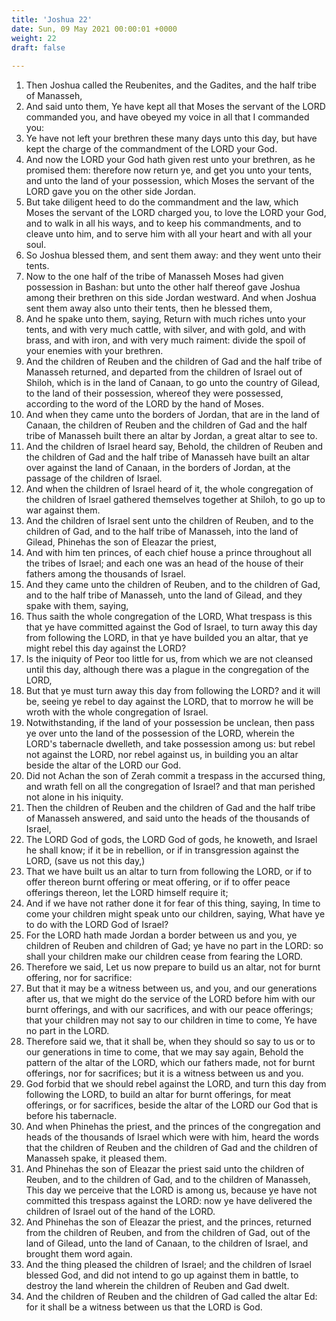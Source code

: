 ```yaml
---
title: 'Joshua 22'
date: Sun, 09 May 2021 00:00:01 +0000
weight: 22
draft: false
  
---
```


1. Then Joshua called the Reubenites, and the Gadites, and the half tribe of Manasseh,
2. And said unto them, Ye have kept all that Moses the servant of the LORD commanded you, and have obeyed my voice in all that I commanded you:
3. Ye have not left your brethren these many days unto this day, but have kept the charge of the commandment of the LORD your God.
4. And now the LORD your God hath given rest unto your brethren, as he promised them: therefore now return ye, and get you unto your tents, and unto the land of your possession, which Moses the servant of the LORD gave you on the other side Jordan.
5. But take diligent heed to do the commandment and the law, which Moses the servant of the LORD charged you, to love the LORD your God, and to walk in all his ways, and to keep his commandments, and to cleave unto him, and to serve him with all your heart and with all your soul.
6. So Joshua blessed them, and sent them away: and they went unto their tents.
7. Now to the one half of the tribe of Manasseh Moses had given possession in Bashan: but unto the other half thereof gave Joshua among their brethren on this side Jordan westward. And when Joshua sent them away also unto their tents, then he blessed them,
8. And he spake unto them, saying, Return with much riches unto your tents, and with very much cattle, with silver, and with gold, and with brass, and with iron, and with very much raiment: divide the spoil of your enemies with your brethren.
9. And the children of Reuben and the children of Gad and the half tribe of Manasseh returned, and departed from the children of Israel out of Shiloh, which is in the land of Canaan, to go unto the country of Gilead, to the land of their possession, whereof they were possessed, according to the word of the LORD by the hand of Moses.
10. And when they came unto the borders of Jordan, that are in the land of Canaan, the children of Reuben and the children of Gad and the half tribe of Manasseh built there an altar by Jordan, a great altar to see to.
11. And the children of Israel heard say, Behold, the children of Reuben and the children of Gad and the half tribe of Manasseh have built an altar over against the land of Canaan, in the borders of Jordan, at the passage of the children of Israel.
12. And when the children of Israel heard of it, the whole congregation of the children of Israel gathered themselves together at Shiloh, to go up to war against them.
13. And the children of Israel sent unto the children of Reuben, and to the children of Gad, and to the half tribe of Manasseh, into the land of Gilead, Phinehas the son of Eleazar the priest,
14. And with him ten princes, of each chief house a prince throughout all the tribes of Israel; and each one was an head of the house of their fathers among the thousands of Israel.
15. And they came unto the children of Reuben, and to the children of Gad, and to the half tribe of Manasseh, unto the land of Gilead, and they spake with them, saying,
16. Thus saith the whole congregation of the LORD, What trespass is this that ye have committed against the God of Israel, to turn away this day from following the LORD, in that ye have builded you an altar, that ye might rebel this day against the LORD?
17. Is the iniquity of Peor too little for us, from which we are not cleansed until this day, although there was a plague in the congregation of the LORD,
18. But that ye must turn away this day from following the LORD? and it will be, seeing ye rebel to day against the LORD, that to morrow he will be wroth with the whole congregation of Israel.
19. Notwithstanding, if the land of your possession be unclean, then pass ye over unto the land of the possession of the LORD, wherein the LORD's tabernacle dwelleth, and take possession among us: but rebel not against the LORD, nor rebel against us, in building you an altar beside the altar of the LORD our God.
20. Did not Achan the son of Zerah commit a trespass in the accursed thing, and wrath fell on all the congregation of Israel? and that man perished not alone in his iniquity.
21. Then the children of Reuben and the children of Gad and the half tribe of Manasseh answered, and said unto the heads of the thousands of Israel,
22. The LORD God of gods, the LORD God of gods, he knoweth, and Israel he shall know; if it be in rebellion, or if in transgression against the LORD, (save us not this day,)
23. That we have built us an altar to turn from following the LORD, or if to offer thereon burnt offering or meat offering, or if to offer peace offerings thereon, let the LORD himself require it;
24. And if we have not rather done it for fear of this thing, saying, In time to come your children might speak unto our children, saying, What have ye to do with the LORD God of Israel?
25. For the LORD hath made Jordan a border between us and you, ye children of Reuben and children of Gad; ye have no part in the LORD: so shall your children make our children cease from fearing the LORD.
26. Therefore we said, Let us now prepare to build us an altar, not for burnt offering, nor for sacrifice:
27. But that it may be a witness between us, and you, and our generations after us, that we might do the service of the LORD before him with our burnt offerings, and with our sacrifices, and with our peace offerings; that your children may not say to our children in time to come, Ye have no part in the LORD.
28. Therefore said we, that it shall be, when they should so say to us or to our generations in time to come, that we may say again, Behold the pattern of the altar of the LORD, which our fathers made, not for burnt offerings, nor for sacrifices; but it is a witness between us and you.
29. God forbid that we should rebel against the LORD, and turn this day from following the LORD, to build an altar for burnt offerings, for meat offerings, or for sacrifices, beside the altar of the LORD our God that is before his tabernacle.
30. And when Phinehas the priest, and the princes of the congregation and heads of the thousands of Israel which were with him, heard the words that the children of Reuben and the children of Gad and the children of Manasseh spake, it pleased them.
31. And Phinehas the son of Eleazar the priest said unto the children of Reuben, and to the children of Gad, and to the children of Manasseh, This day we perceive that the LORD is among us, because ye have not committed this trespass against the LORD: now ye have delivered the children of Israel out of the hand of the LORD.
32. And Phinehas the son of Eleazar the priest, and the princes, returned from the children of Reuben, and from the children of Gad, out of the land of Gilead, unto the land of Canaan, to the children of Israel, and brought them word again.
33. And the thing pleased the children of Israel; and the children of Israel blessed God, and did not intend to go up against them in battle, to destroy the land wherein the children of Reuben and Gad dwelt.
34. And the children of Reuben and the children of Gad called the altar Ed: for it shall be a witness between us that the LORD is God.
